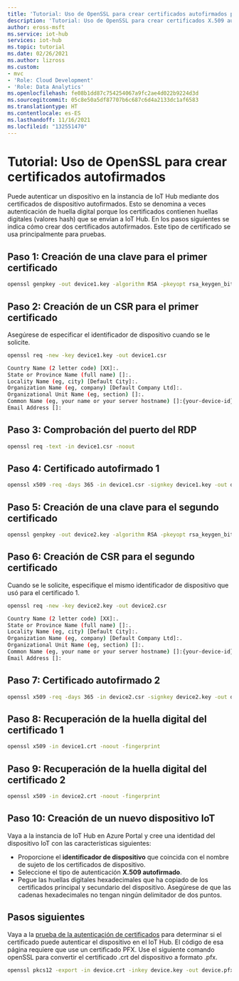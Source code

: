 ```yaml
---
title: 'Tutorial: Uso de OpenSSL para crear certificados autofirmados para Azure IoT Hub | Microsoft Docs'
description: 'Tutorial: Uso de OpenSSL para crear certificados X.509 autofirmados para Azure IoT Hub'
author: eross-msft
ms.service: iot-hub
services: iot-hub
ms.topic: tutorial
ms.date: 02/26/2021
ms.author: lizross
ms.custom:
- mvc
- 'Role: Cloud Development'
- 'Role: Data Analytics'
ms.openlocfilehash: fe08b1dd87c754254067a9fc2ae4d022b9224d3d
ms.sourcegitcommit: 05c8e50a5df87707b6c687c6d4a2133dc1af6583
ms.translationtype: HT
ms.contentlocale: es-ES
ms.lasthandoff: 11/16/2021
ms.locfileid: "132551470"
---
```

# <a name="tutorial-using-openssl-to-create-self-signed-certificates"></a>Tutorial: Uso de OpenSSL para crear certificados autofirmados

Puede autenticar un dispositivo en la instancia de IoT Hub mediante dos certificados de dispositivo autofirmados. Esto se denomina a veces autenticación de huella digital porque los certificados contienen huellas digitales (valores hash) que se envían a IoT Hub. En los pasos siguientes se indica cómo crear dos certificados autofirmados. Este tipo de certificado se usa principalmente para pruebas.

## <a name="step-1---create-a-key-for-the-first-certificate"></a>Paso 1: Creación de una clave para el primer certificado

```bash
openssl genpkey -out device1.key -algorithm RSA -pkeyopt rsa_keygen_bits:2048
```

## <a name="step-2---create-a-csr-for-the-first-certificate"></a>Paso 2: Creación de un CSR para el primer certificado

Asegúrese de especificar el identificador de dispositivo cuando se le solicite.

```bash
openssl req -new -key device1.key -out device1.csr

Country Name (2 letter code) [XX]:.
State or Province Name (full name) []:.
Locality Name (eg, city) [Default City]:.
Organization Name (eg, company) [Default Company Ltd]:.
Organizational Unit Name (eg, section) []:.
Common Name (eg, your name or your server hostname) []:{your-device-id}
Email Address []:

```

## <a name="step-3---check-the-csr"></a>Paso 3: Comprobación del puerto del RDP

```bash
openssl req -text -in device1.csr -noout
```

## <a name="step-4---self-sign-certificate-1"></a>Paso 4: Certificado autofirmado 1

```bash
openssl x509 -req -days 365 -in device1.csr -signkey device1.key -out device1.crt
```

## <a name="step-5---create-a-key-for-the-second-certificate"></a>Paso 5: Creación de una clave para el segundo certificado

```bash
openssl genpkey -out device2.key -algorithm RSA -pkeyopt rsa_keygen_bits:2048
```

## <a name="step-6---create-a-csr-for-the-second-certificate"></a>Paso 6: Creación de CSR para el segundo certificado

Cuando se le solicite, especifique el mismo identificador de dispositivo que usó para el certificado 1.

```bash
openssl req -new -key device2.key -out device2.csr

Country Name (2 letter code) [XX]:.
State or Province Name (full name) []:.
Locality Name (eg, city) [Default City]:.
Organization Name (eg, company) [Default Company Ltd]:.
Organizational Unit Name (eg, section) []:.
Common Name (eg, your name or your server hostname) []:{your-device-id}
Email Address []:
```

## <a name="step-7---self-sign-certificate-2"></a>Paso 7: Certificado autofirmado 2

```bash
openssl x509 -req -days 365 -in device2.csr -signkey device2.key -out device2.crt
```

## <a name="step-8---retrieve-the-thumbprint-for-certificate-1"></a>Paso 8: Recuperación de la huella digital del certificado 1

```bash
openssl x509 -in device1.crt -noout -fingerprint
```

## <a name="step-9---retrieve-the-thumbprint-for-certificate-2"></a>Paso 9: Recuperación de la huella digital del certificado 2

```bash
openssl x509 -in device2.crt -noout -fingerprint
```

## <a name="step-10---create-a-new-iot-device"></a>Paso 10: Creación de un nuevo dispositivo IoT

Vaya a la instancia de IoT Hub en Azure Portal y cree una identidad del dispositivo IoT con las características siguientes:

* Proporcione el **identificador de dispositivo** que coincida con el nombre de sujeto de los certificados de dispositivo.
* Seleccione el tipo de autenticación **X.509 autofirmado**.
* Pegue las huellas digitales hexadecimales que ha copiado de los certificados principal y secundario del dispositivo. Asegúrese de que las cadenas hexadecimales no tengan ningún delimitador de dos puntos.


## <a name="next-steps"></a>Pasos siguientes

Vaya a la [prueba de la autenticación de certificados](tutorial-x509-test-certificate.md) para determinar si el certificado puede autenticar el dispositivo en el IoT Hub. El código de esa página requiere que use un certificado PFX. Use el siguiente comando openSSL para convertir el certificado .crt del dispositivo a formato .pfx.

```bash
openssl pkcs12 -export -in device.crt -inkey device.key -out device.pfx
```

